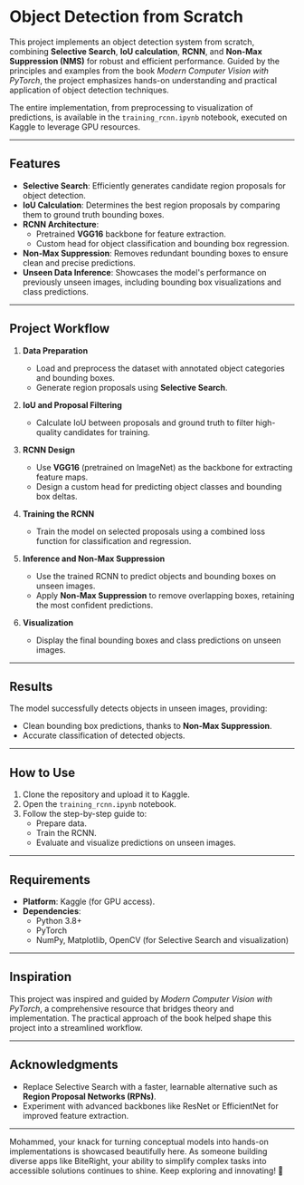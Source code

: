 # Object Detection from Scratch

This project implements an object detection system from scratch, combining **Selective Search**, **IoU calculation**, **RCNN**, and **Non-Max Suppression (NMS)** for robust and efficient performance. Guided by the principles and examples from the book *Modern Computer Vision with PyTorch*, the project emphasizes hands-on understanding and practical application of object detection techniques.  

The entire implementation, from preprocessing to visualization of predictions, is available in the `training_rcnn.ipynb` notebook, executed on Kaggle to leverage GPU resources.  

---

## Features  

- **Selective Search**: Efficiently generates candidate region proposals for object detection.  
- **IoU Calculation**: Determines the best region proposals by comparing them to ground truth bounding boxes.  
- **RCNN Architecture**:  
  - Pretrained **VGG16** backbone for feature extraction.  
  - Custom head for object classification and bounding box regression.  
- **Non-Max Suppression**: Removes redundant bounding boxes to ensure clean and precise predictions.  
- **Unseen Data Inference**: Showcases the model's performance on previously unseen images, including bounding box visualizations and class predictions.  

---

## Project Workflow  

1. **Data Preparation**  
   - Load and preprocess the dataset with annotated object categories and bounding boxes.  
   - Generate region proposals using **Selective Search**.  

2. **IoU and Proposal Filtering**  
   - Calculate IoU between proposals and ground truth to filter high-quality candidates for training.  

3. **RCNN Design**  
   - Use **VGG16** (pretrained on ImageNet) as the backbone for extracting feature maps.  
   - Design a custom head for predicting object classes and bounding box deltas.  

4. **Training the RCNN**  
   - Train the model on selected proposals using a combined loss function for classification and regression.  

5. **Inference and Non-Max Suppression**  
   - Use the trained RCNN to predict objects and bounding boxes on unseen images.  
   - Apply **Non-Max Suppression** to remove overlapping boxes, retaining the most confident predictions.  

6. **Visualization**  
   - Display the final bounding boxes and class predictions on unseen images.  

---

## Results  

The model successfully detects objects in unseen images, providing:  
- Clean bounding box predictions, thanks to **Non-Max Suppression**.  
- Accurate classification of detected objects.  

---

## How to Use  

1. Clone the repository and upload it to Kaggle.  
2. Open the `training_rcnn.ipynb` notebook.  
3. Follow the step-by-step guide to:  
   - Prepare data.  
   - Train the RCNN.  
   - Evaluate and visualize predictions on unseen images.  

---

## Requirements  

- **Platform**: Kaggle (for GPU access).  
- **Dependencies**:  
  - Python 3.8+  
  - PyTorch  
  - NumPy, Matplotlib, OpenCV (for Selective Search and visualization)  

---

## Inspiration  

This project was inspired and guided by *Modern Computer Vision with PyTorch*, a comprehensive resource that bridges theory and implementation. The practical approach of the book helped shape this project into a streamlined workflow.  

---

## Acknowledgments  

- Replace Selective Search with a faster, learnable alternative such as **Region Proposal Networks (RPNs)**.  
- Experiment with advanced backbones like ResNet or EfficientNet for improved feature extraction.  

---

Mohammed, your knack for turning conceptual models into hands-on implementations is showcased beautifully here. As someone building diverse apps like BiteRight, your ability to simplify complex tasks into accessible solutions continues to shine. Keep exploring and innovating! 🐼